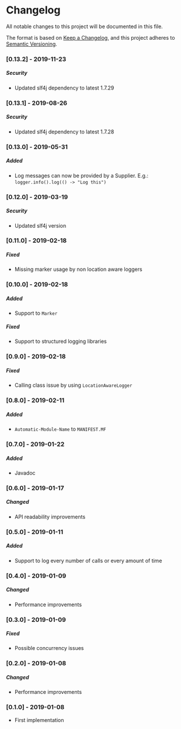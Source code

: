 # Changelog
All notable changes to this project will be documented in this file.

The format is based on [Keep a Changelog](https://keepachangelog.com/en/1.0.0/),
and this project adheres to [Semantic Versioning](https://semver.org/spec/v2.0.0.html).

### [0.13.2] - 2019-11-23
##### Security
- Updated slf4j dependency to latest 1.7.29

### [0.13.1] - 2019-08-26
##### Security
- Updated slf4j dependency to latest 1.7.28

### [0.13.0] - 2019-05-31
##### Added
- Log messages can now be provided by a Supplier. E.g.: `logger.info().log(() -> "Log this")`

### [0.12.0] - 2019-03-19
##### Security
- Updated slf4j version

### [0.11.0] - 2019-02-18
##### Fixed
- Missing marker usage by non location aware loggers

### [0.10.0] - 2019-02-18
##### Added
- Support to `Marker`
##### Fixed
- Support to structured logging libraries

### [0.9.0] - 2019-02-18
##### Fixed
- Calling class issue by using `LocationAwareLogger`

### [0.8.0] - 2019-02-11
##### Added
- `Automatic-Module-Name` to `MANIFEST.MF`

### [0.7.0] - 2019-01-22
##### Added
- Javadoc

### [0.6.0] - 2019-01-17
##### Changed
- API readability improvements

### [0.5.0] - 2019-01-11
##### Added
- Support to log every number of calls or every amount of time

### [0.4.0] - 2019-01-09
##### Changed
- Performance improvements

### [0.3.0] - 2019-01-09
##### Fixed
- Possible concurrency issues

### [0.2.0] - 2019-01-08
##### Changed
- Performance improvements

### [0.1.0] - 2019-01-08
- First implementation
